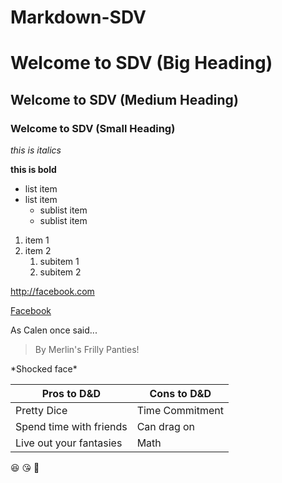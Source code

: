 # Markdown-SDV

# Welcome to SDV (Big Heading)
## Welcome to SDV (Medium Heading)
### Welcome to SDV (Small Heading)

*this is italics*

**this is bold**

* list item
* list item
     * sublist item
     * sublist item

1. item 1
2. item 2
    1. subitem 1
    2. subitem 2

http://facebook.com

[Facebook](http://facebook.com)

As Calen once said...
> By Merlin's Frilly Panties!

\*Shocked face\*

Pros to D&D | Cons to D&D
------------|------------
Pretty Dice | Time Commitment
Spend time with friends | Can drag on
Live out your fantasies | Math

:laughing: :kissing_heart: :green_heart: